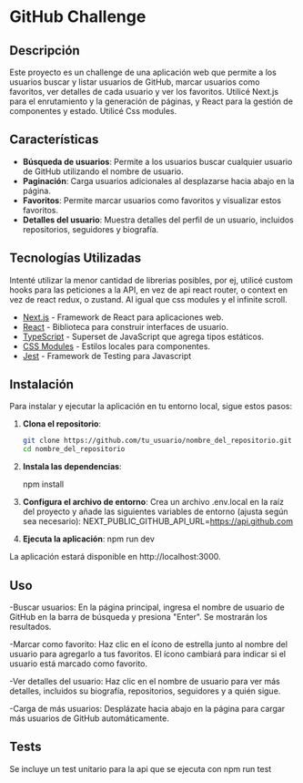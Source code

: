 # GitHub Challenge

## Descripción

Este proyecto es un challenge de una aplicación web que permite a los usuarios buscar y listar usuarios de GitHub, marcar usuarios como favoritos, ver detalles de cada usuario y ver los favoritos. Utilicé Next.js para el enrutamiento y la generación de páginas, y React para la gestión de componentes y estado. Utilicé Css modules.

## Características

- **Búsqueda de usuarios**: Permite a los usuarios buscar cualquier usuario de GitHub utilizando el nombre de usuario.
- **Paginación**: Carga usuarios adicionales al desplazarse hacia abajo en la página.
- **Favoritos**: Permite marcar usuarios como favoritos y visualizar estos favoritos.
- **Detalles del usuario**: Muestra detalles del perfil de un usuario, incluidos repositorios, seguidores y biografía.

## Tecnologías Utilizadas
Intenté utilizar la menor cantidad de librerias posibles, por ej, utilicé custom hooks para las peticiones a la API, en vez de api react router, o context en vez de react redux, o zustand. Al igual que css modules y el infinite scroll.


- [Next.js](https://nextjs.org/) - Framework de React para aplicaciones web.
- [React](https://reactjs.org/) - Biblioteca para construir interfaces de usuario.
- [TypeScript](https://www.typescriptlang.org/) - Superset de JavaScript que agrega tipos estáticos.
- [CSS Modules](https://github.com/css-modules/css-modules) - Estilos locales para componentes.
- [Jest](https://jestjs.io/es-ES/) - Framework de Testing para Javascript

## Instalación

Para instalar y ejecutar la aplicación en tu entorno local, sigue estos pasos:

1. **Clona el repositorio**:

   ```bash
   git clone https://github.com/tu_usuario/nombre_del_repositorio.git
   cd nombre_del_repositorio
2. **Instala las dependencias**:

    npm install
3. **Configura el archivo de entorno**:
    Crea un archivo .env.local en la raíz del proyecto y añade las siguientes variables de entorno (ajusta según sea necesario):
        NEXT_PUBLIC_GITHUB_API_URL=https://api.github.com

3. **Ejecuta la aplicación**:
    npm run dev

La aplicación estará disponible en http://localhost:3000.

## Uso

-Buscar usuarios: En la página principal, ingresa el nombre de usuario de GitHub en la barra de búsqueda y presiona "Enter". Se mostrarán los resultados.

-Marcar como favorito: Haz clic en el ícono de estrella junto al nombre del usuario para agregarlo a tus favoritos. El ícono cambiará para indicar si el usuario está marcado como favorito.

-Ver detalles del usuario: Haz clic en el nombre de usuario para ver más detalles, incluidos su biografía, repositorios, seguidores y a quién sigue.

-Carga de más usuarios: Desplázate hacia abajo en la página para cargar más usuarios de GitHub automáticamente.

## Tests
Se incluye un test unitario para la api que se ejecuta con npm run test